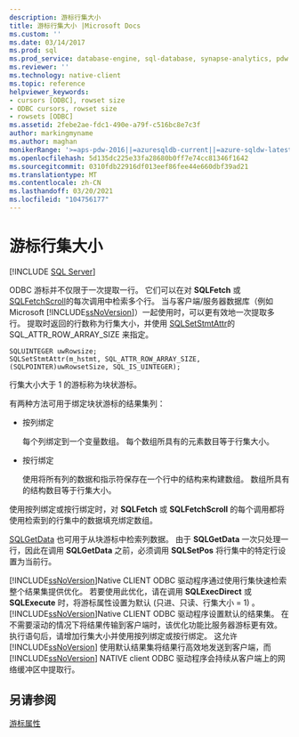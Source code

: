 ```yaml
---
description: 游标行集大小
title: 游标行集大小 |Microsoft Docs
ms.custom: ''
ms.date: 03/14/2017
ms.prod: sql
ms.prod_service: database-engine, sql-database, synapse-analytics, pdw
ms.reviewer: ''
ms.technology: native-client
ms.topic: reference
helpviewer_keywords:
- cursors [ODBC], rowset size
- ODBC cursors, rowset size
- rowsets [ODBC]
ms.assetid: 2febe2ae-fdc1-490e-a79f-c516bc8e7c3f
author: markingmyname
ms.author: maghan
monikerRange: '>=aps-pdw-2016||=azuresqldb-current||=azure-sqldw-latest||>=sql-server-2016||>=sql-server-linux-2017||=azuresqldb-mi-current'
ms.openlocfilehash: 5d135dc225e33fa28680b0ff7e74cc81346f1642
ms.sourcegitcommit: 0310fdb22916df013eef86fee44e660dbf39ad21
ms.translationtype: MT
ms.contentlocale: zh-CN
ms.lasthandoff: 03/20/2021
ms.locfileid: "104756177"
---
```

# <a name="cursor-rowset-size"></a>游标行集大小
[!INCLUDE [SQL Server](../../../includes/applies-to-version/sql-asdb-asdbmi-asa-pdw.md)]

  ODBC 游标并不仅限于一次提取一行。 它们可以在对 **SQLFetch** 或 [SQLFetchScroll](../../../relational-databases/native-client-odbc-api/sqlfetchscroll.md)的每次调用中检索多个行。 当与客户端/服务器数据库（例如 Microsoft [!INCLUDE[ssNoVersion](../../../includes/ssnoversion-md.md)]）一起使用时，可以更有效地一次提取多行。 提取时返回的行数称为行集大小，并使用 [SQLSetStmtAttr](../../../relational-databases/native-client-odbc-api/sqlsetstmtattr.md)的 SQL_ATTR_ROW_ARRAY_SIZE 来指定。  
  
```  
SQLUINTEGER uwRowsize;  
SQLSetStmtAttr(m_hstmt, SQL_ATTR_ROW_ARRAY_SIZE, (SQLPOINTER)uwRowsetSize, SQL_IS_UINTEGER);  
```  
  
 行集大小大于 1 的游标称为块状游标。  
  
 有两种方法可用于绑定块状游标的结果集列：  
  
-   按列绑定  
  
     每个列绑定到一个变量数组。 每个数组所具有的元素数目等于行集大小。  
  
-   按行绑定  
  
     使用将所有列的数据和指示符保存在一个行中的结构来构建数组。 数组所具有的结构数目等于行集大小。  
  
 使用按列绑定或按行绑定时，对 **SQLFetch** 或 **SQLFetchScroll** 的每个调用都将使用检索到的行集中的数据填充绑定数组。  
  
 [SQLGetData](../../../relational-databases/native-client-odbc-api/sqlgetdata.md) 也可用于从块游标中检索列数据。 由于 **SQLGetData** 一次只处理一行，因此在调用 **SQLGetData** 之前，必须调用 **SQLSetPos** 将行集中的特定行设置为当前行。  
  
 [!INCLUDE[ssNoVersion](../../../includes/ssnoversion-md.md)]Native CLIENT ODBC 驱动程序通过使用行集快速检索整个结果集提供优化。 若要使用此优化，请在调用 **SQLExecDirect** 或 **SQLExecute** 时，将游标属性设置为默认 (只进、只读、行集大小 = 1) 。 [!INCLUDE[ssNoVersion](../../../includes/ssnoversion-md.md)]Native CLIENT ODBC 驱动程序设置默认的结果集。 在不需要滚动的情况下将结果传输到客户端时，该优化功能比服务器游标更有效。 执行语句后，请增加行集大小并使用按列绑定或按行绑定。 这允许 [!INCLUDE[ssNoVersion](../../../includes/ssnoversion-md.md)] 使用默认结果集将结果行高效地发送到客户端，而 [!INCLUDE[ssNoVersion](../../../includes/ssnoversion-md.md)] NATIVE client ODBC 驱动程序会持续从客户端上的网络缓冲区中提取行。  
  
## <a name="see-also"></a>另请参阅  
 [游标属性](../../../relational-databases/native-client-odbc-cursors/properties/cursor-properties.md)  
  
  
